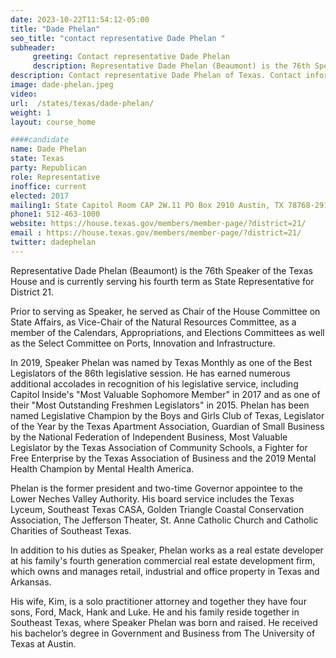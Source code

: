 ```yaml
---
date: 2023-10-22T11:54:12-05:00
title: "Dade Phelan"
seo_title: "contact representative Dade Phelan "
subheader:
     greeting: Contact representative Dade Phelan
     description: Representative Dade Phelan (Beaumont) is the 76th Speaker of the Texas House and is currently serving his fourth term as State Representative for District 21.
description: Contact representative Dade Phelan of Texas. Contact information for Dade Phelan includes email address, phone number, and mailing address.
image: dade-phelan.jpeg
video:
url:  /states/texas/dade-phelan/
weight: 1
layout: course_home

####candidate
name: Dade Phelan
state: Texas
party: Republican
role: Representative
inoffice: current
elected: 2017
mailing1: State Capitol Room CAP 2W.11 PO Box 2910 Austin, TX 78768-2910
phone1: 512-463-1000
website: https://house.texas.gov/members/member-page/?district=21/
email : https://house.texas.gov/members/member-page/?district=21/
twitter: dadephelan
---
```


Representative Dade Phelan (Beaumont) is the 76th Speaker of the Texas House and is currently serving his fourth term as State Representative for District 21.

Prior to serving as Speaker, he served as Chair of the House Committee on State Affairs, as Vice-Chair of the Natural Resources Committee, as a member of the Calendars, Appropriations, and Elections Committees as well as the Select Committee on Ports, Innovation and Infrastructure.

In 2019, Speaker Phelan was named by Texas Monthly as one of the Best Legislators of the 86th legislative session. He has earned numerous additional accolades in recognition of his legislative service, including Capitol Inside's "Most Valuable Sophomore Member" in 2017 and as one of their "Most Outstanding Freshmen Legislators" in 2015. Phelan has been named Legislative Champion by the Boys and Girls Club of Texas, Legislator of the Year by the Texas Apartment Association, Guardian of Small Business by the National Federation of Independent Business, Most Valuable Legislator by the Texas Association of Community Schools, a Fighter for Free Enterprise by the Texas Association of Business and the 2019 Mental Health Champion by Mental Health America.

Phelan is the former president and two-time Governor appointee to the Lower Neches Valley Authority. His board service includes the Texas Lyceum, Southeast Texas CASA, Golden Triangle Coastal Conservation Association, The Jefferson Theater, St. Anne Catholic Church and Catholic Charities of Southeast Texas.

In addition to his duties as Speaker, Phelan works as a real estate developer at his family's fourth generation commercial real estate development firm, which owns and manages retail, industrial and office property in Texas and Arkansas.

His wife, Kim, is a solo practitioner attorney and together they have four sons, Ford, Mack, Hank and Luke. He and his family reside together in Southeast Texas, where Speaker Phelan was born and raised. He received his bachelor’s degree in Government and Business from The University of Texas at Austin.
